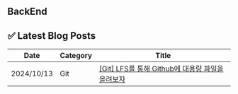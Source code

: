 


## BackEnd

## ✅ Latest Blog Posts

| Date       | Category | Title |
|------------|----------|-------|
| 2024/10/13 | Git | [[Git] LFS를 통해 Github에 대용량 파일을 올려보자](http://amm0124.github.io/2024/10/13/LFS/) |
